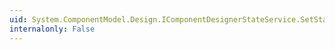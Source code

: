 ```yaml
---
uid: System.ComponentModel.Design.IComponentDesignerStateService.SetState(System.ComponentModel.IComponent,System.String,System.Object)
internalonly: False
---
```

